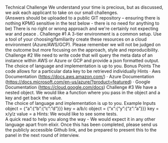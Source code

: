  Technical Challenge 
We understand your time is precious, but as discussed, we ask each applicant to take on our  small challenges.  
(Answers should be uploaded to a public GIT repository – ensuring there is nothing KPMG  sensitive in the test below - there is no need for anything to be) 
There is no right or wrong approach and we're certainly not expecting war and peace .  Challenge #1 
A 3-tier environment is a common setup. Use a tool of your choosing/familiarity create these  resources on a cloud environment (Azure/AWS/GCP). Please remember we will not be judged  on the outcome but more focusing on the approach, style and reproducibility. 
Challenge #2 
We need to write code that will query the meta data of an instance within AWS or Azure or GCP and provide a json formatted output.  
The choice of language and implementation is up to you. 
Bonus Points 
The code allows for a particular data key to be retrieved individually 
Hints 
· Aws Documentation (https://docs.aws.amazon.com/) 
· Azure Documentation (https://docs.microsoft.com/en-us/azure/?product=featured) · Google Documentation (https://cloud.google.com/docs) 
Challenge #3 
We have a nested object. We would like a function where you pass in the object and a key and  get back the value.  
The choice of language and implementation is up to you. 
Example Inputs 
object = {“a”:{“b”:{“c”:”d”}}} 
key = a/b/c 
object = {“x”:{“y”:{“z”:”a”}}} 
key = x/y/z 
value = a 
Hints: 
We would like to see some tests.  
A quick read to help you along the way - We would expect it in any other language apart from  elixir. 
Once this has been completed, please send us the publicly accessible Github link, and be  prepared to present this to the panel in the next round of interview. 
